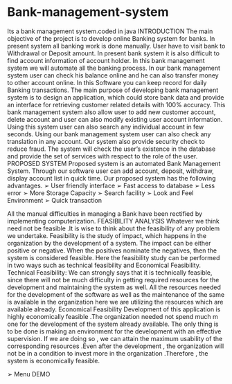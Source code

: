# Bank-management-system
Its a bank management system.coded in java
INTRODUCTION
The main objective of the project is to develop online Banking system for banks. In present system all banking work is done manually. User have to visit bank to Withdrawal or Deposit amount. In present bank system it is also difficult to find account information of account holder. In this bank management system we will automate all the banking process. In our bank management system user can check his balance online and he can also transfer money to other account online. In this Software you can keep record for daily Banking transactions. The main purpose of developing bank management system is to design an application, which could store bank data and provide an interface for retrieving customer related details with 100% accuracy.
This bank management system also allow user to add new customer account, delete account and user can also modify existing user account information. Using this system user can also search any individual account in few seconds. Using our bank management system user can also check any translation in any account. Our system also provide security check to reduce fraud. The system will check the user’s existence in the database and provide the set of services with respect to the role of the user.
PROPOSED SYSTEM
Proposed system is an automated Bank Management System. Through our software user can add account, deposit, withdraw, display account list in quick time. Our proposed system has the following advantages.
➢ User friendly interface ➢ Fast access to database ➢ Less error
➢ More Storage Capacity ➢ Search facility
➢ Look and Feel Environment ➢ Quick transaction
  
All the manual difficulties in managing a Bank have been rectified by implementing computerization.
FEASIBILITY ANALYSIS
Whatever we think need not be feasible .It is wise to think about the feasibility of any problem we undertake. Feasibility is the study of impact, which happens in the organization by the development of a system. The impact can be either positive or negative. When the positives nominate the negatives, then the system is considered feasible. Here the feasibility study can be performed in two ways such as technical feasibility and Economical Feasibility.
Technical Feasibility:
We can strongly says that it is technically feasible, since there will not be much difficulty in getting required resources for the development and maintaining the system as well. All the resources needed for the development of the software as well as the maintenance of the same is available in the organization here we are utilizing the resources which are available already.
Economical Feasibility
Development of this application is highly economically feasible .The organization needed not spend much m one for the development of the system already available. The only thing is to be done is making an environment for the development with an effective supervision. If we are doing so , we can attain the maximum usability of the corresponding resources .Even after the development , the organization will not be in a condition to invest more in the organization .Therefore , the system is economically feasible.
 
➢ Menu
DEMO
  
